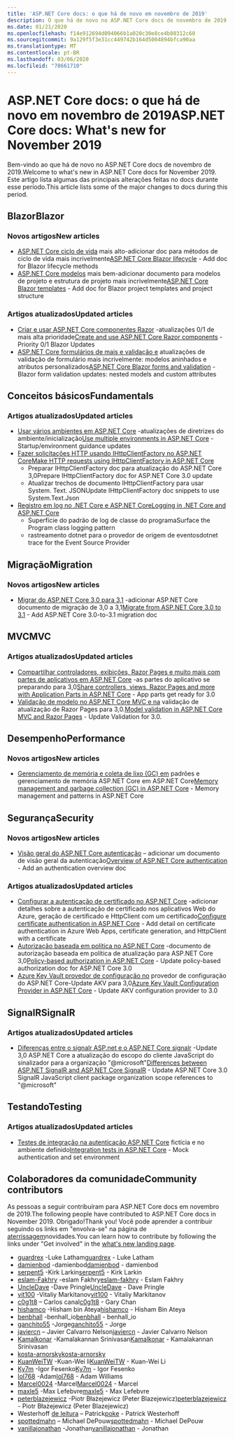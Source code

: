 ```yaml
---
title: 'ASP.NET Core docs: o que há de novo em novembro de 2019'
description: O que há de novo no ASP.NET Core docs de novembro de 2019.
ms.date: 01/21/2020
ms.openlocfilehash: f14e912694d094066b1a020c30e8ce4b80312c60
ms.sourcegitcommit: 9a129f5f3e31cc449742b164d5004894bfca90aa
ms.translationtype: MT
ms.contentlocale: pt-BR
ms.lasthandoff: 03/06/2020
ms.locfileid: "78661710"
---
```

# <a name="aspnet-core-docs-whats-new-for-november-2019"></a><span data-ttu-id="ea78f-103">ASP.NET Core docs: o que há de novo em novembro de 2019</span><span class="sxs-lookup"><span data-stu-id="ea78f-103">ASP.NET Core docs: What's new for November 2019</span></span>

<span data-ttu-id="ea78f-104">Bem-vindo ao que há de novo no ASP.NET Core docs de novembro de 2019.</span><span class="sxs-lookup"><span data-stu-id="ea78f-104">Welcome to what's new in ASP.NET Core docs for November 2019.</span></span> <span data-ttu-id="ea78f-105">Este artigo lista algumas das principais alterações feitas no docs durante esse período.</span><span class="sxs-lookup"><span data-stu-id="ea78f-105">This article lists some of the major changes to docs during this period.</span></span>

## <a name="blazor"></a><span data-ttu-id="ea78f-106">Blazor</span><span class="sxs-lookup"><span data-stu-id="ea78f-106">Blazor</span></span>

### <a name="new-articles"></a><span data-ttu-id="ea78f-107">Novos artigos</span><span class="sxs-lookup"><span data-stu-id="ea78f-107">New articles</span></span>

- <span data-ttu-id="ea78f-108">[ASP.NET Core ciclo de vida](../blazor/lifecycle.md) mais alto-adicionar doc para métodos de ciclo de vida mais incrivelmente</span><span class="sxs-lookup"><span data-stu-id="ea78f-108">[ASP.NET Core Blazor lifecycle](../blazor/lifecycle.md) - Add doc for Blazor lifecycle methods</span></span>
- <span data-ttu-id="ea78f-109">[ASP.NET Core modelos](../blazor/templates.md) mais bem-adicionar documento para modelos de projeto e estrutura de projeto mais incrivelmente</span><span class="sxs-lookup"><span data-stu-id="ea78f-109">[ASP.NET Core Blazor templates](../blazor/templates.md) - Add doc for Blazor project templates and project structure</span></span>

### <a name="updated-articles"></a><span data-ttu-id="ea78f-110">Artigos atualizados</span><span class="sxs-lookup"><span data-stu-id="ea78f-110">Updated articles</span></span>

- <span data-ttu-id="ea78f-111">[Criar e usar ASP.NET Core componentes Razor](../blazor/components.md) -atualizações 0/1 de mais alta prioridade</span><span class="sxs-lookup"><span data-stu-id="ea78f-111">[Create and use ASP.NET Core Razor components](../blazor/components.md) - Priority 0/1 Blazor Updates</span></span>
- <span data-ttu-id="ea78f-112">[ASP.NET Core formulários de mais e validação e](../blazor/forms-validation.md) atualizações de validação de formulário mais incrivelmente: modelos aninhados e atributos personalizados</span><span class="sxs-lookup"><span data-stu-id="ea78f-112">[ASP.NET Core Blazor forms and validation](../blazor/forms-validation.md) - Blazor form validation updates: nested models and custom attributes</span></span>

## <a name="fundamentals"></a><span data-ttu-id="ea78f-113">Conceitos básicos</span><span class="sxs-lookup"><span data-stu-id="ea78f-113">Fundamentals</span></span>

### <a name="updated-articles"></a><span data-ttu-id="ea78f-114">Artigos atualizados</span><span class="sxs-lookup"><span data-stu-id="ea78f-114">Updated articles</span></span>

- <span data-ttu-id="ea78f-115">[Usar vários ambientes em ASP.NET Core](../fundamentals/environments.md) -atualizações de diretrizes do ambiente/inicialização</span><span class="sxs-lookup"><span data-stu-id="ea78f-115">[Use multiple environments in ASP.NET Core](../fundamentals/environments.md) - Startup/environment guidance updates</span></span>
- [<span data-ttu-id="ea78f-116">Fazer solicitações HTTP usando IHttpClientFactory no ASP.NET Core</span><span class="sxs-lookup"><span data-stu-id="ea78f-116">Make HTTP requests using IHttpClientFactory in ASP.NET Core</span></span>](../fundamentals/http-requests.md)
  - <span data-ttu-id="ea78f-117">Preparar IHttpClientFactory doc para atualização do ASP.NET Core 3,0</span><span class="sxs-lookup"><span data-stu-id="ea78f-117">Prepare IHttpClientFactory doc for ASP.NET Core 3.0 update</span></span>
  - <span data-ttu-id="ea78f-118">Atualizar trechos de documento IHttpClientFactory para usar System. Text. JSON</span><span class="sxs-lookup"><span data-stu-id="ea78f-118">Update IHttpClientFactory doc snippets to use System.Text.Json</span></span>
- [<span data-ttu-id="ea78f-119">Registro em log no .NET Core e ASP.NET Core</span><span class="sxs-lookup"><span data-stu-id="ea78f-119">Logging in .NET Core and ASP.NET Core</span></span>](../fundamentals/logging/index.md)
  - <span data-ttu-id="ea78f-120">Superfície do padrão de log de classe do programa</span><span class="sxs-lookup"><span data-stu-id="ea78f-120">Surface the Program class logging pattern</span></span>
  - <span data-ttu-id="ea78f-121">rastreamento dotnet para o provedor de origem de eventos</span><span class="sxs-lookup"><span data-stu-id="ea78f-121">dotnet trace for the Event Source Provider</span></span>

## <a name="migration"></a><span data-ttu-id="ea78f-122">Migração</span><span class="sxs-lookup"><span data-stu-id="ea78f-122">Migration</span></span>

### <a name="new-articles"></a><span data-ttu-id="ea78f-123">Novos artigos</span><span class="sxs-lookup"><span data-stu-id="ea78f-123">New articles</span></span>

- <span data-ttu-id="ea78f-124">[Migrar do ASP.NET Core 3,0 para 3,1](../migration/30-to-31.md) -adicionar ASP.NET Core documento de migração de 3,0 a 3,1</span><span class="sxs-lookup"><span data-stu-id="ea78f-124">[Migrate from ASP.NET Core 3.0 to 3.1](../migration/30-to-31.md) - Add ASP.NET Core 3.0-to-3.1 migration doc</span></span>

## <a name="mvc"></a><span data-ttu-id="ea78f-125">MVC</span><span class="sxs-lookup"><span data-stu-id="ea78f-125">MVC</span></span>

### <a name="updated-articles"></a><span data-ttu-id="ea78f-126">Artigos atualizados</span><span class="sxs-lookup"><span data-stu-id="ea78f-126">Updated articles</span></span>

- <span data-ttu-id="ea78f-127">[Compartilhar controladores, exibições, Razor Pages e muito mais com partes de aplicativos em ASP.NET Core](../mvc/advanced/app-parts.md) -as partes do aplicativo se preparando para 3,0</span><span class="sxs-lookup"><span data-stu-id="ea78f-127">[Share controllers, views, Razor Pages and more with Application Parts in ASP.NET Core](../mvc/advanced/app-parts.md) - App parts get ready for 3.0</span></span>
- <span data-ttu-id="ea78f-128">[Validação de modelo no ASP.NET Core MVC e na](../mvc/models/validation.md) validação de atualização de Razor Pages para 3,0.</span><span class="sxs-lookup"><span data-stu-id="ea78f-128">[Model validation in ASP.NET Core MVC and Razor Pages](../mvc/models/validation.md) - Update Validation for 3.0.</span></span>

## <a name="performance"></a><span data-ttu-id="ea78f-129">Desempenho</span><span class="sxs-lookup"><span data-stu-id="ea78f-129">Performance</span></span>

### <a name="new-articles"></a><span data-ttu-id="ea78f-130">Novos artigos</span><span class="sxs-lookup"><span data-stu-id="ea78f-130">New articles</span></span>

- <span data-ttu-id="ea78f-131">[Gerenciamento de memória e coleta de lixo (GC) em](../performance/memory.md) padrões e gerenciamento de memória ASP.NET Core em ASP.NET Core</span><span class="sxs-lookup"><span data-stu-id="ea78f-131">[Memory management and garbage collection (GC) in ASP.NET Core](../performance/memory.md) - Memory management and patterns in ASP.NET Core</span></span>

## <a name="security"></a><span data-ttu-id="ea78f-132">Segurança</span><span class="sxs-lookup"><span data-stu-id="ea78f-132">Security</span></span>

### <a name="new-articles"></a><span data-ttu-id="ea78f-133">Novos artigos</span><span class="sxs-lookup"><span data-stu-id="ea78f-133">New articles</span></span>

- <span data-ttu-id="ea78f-134">[Visão geral do ASP.NET Core autenticação](../security/authentication/index.md) – adicionar um documento de visão geral da autenticação</span><span class="sxs-lookup"><span data-stu-id="ea78f-134">[Overview of ASP.NET Core authentication](../security/authentication/index.md) - Add an authentication overview doc</span></span>

### <a name="updated-articles"></a><span data-ttu-id="ea78f-135">Artigos atualizados</span><span class="sxs-lookup"><span data-stu-id="ea78f-135">Updated articles</span></span>

- <span data-ttu-id="ea78f-136">[Configurar a autenticação de certificado no ASP.NET Core](../security/authentication/certauth.md) -adicionar detalhes sobre a autenticação de certificado nos aplicativos Web do Azure, geração de certificado e HttpClient com um certificado</span><span class="sxs-lookup"><span data-stu-id="ea78f-136">[Configure certificate authentication in ASP.NET Core](../security/authentication/certauth.md) - Add detail on certificate authentication in Azure Web Apps, certificate generation, and HttpClient with a certificate</span></span>
- <span data-ttu-id="ea78f-137">[Autorização baseada em política no ASP.NET Core](../security/authorization/policies.md) -documento de autorização baseada em política de atualização para ASP.NET Core 3,0</span><span class="sxs-lookup"><span data-stu-id="ea78f-137">[Policy-based authorization in ASP.NET Core](../security/authorization/policies.md) - Update policy-based authorization doc for ASP.NET Core 3.0</span></span>
- <span data-ttu-id="ea78f-138">[Azure Key Vault provedor de configuração no](../security/key-vault-configuration.md) provedor de configuração do ASP.NET Core-Update AKV para 3,0</span><span class="sxs-lookup"><span data-stu-id="ea78f-138">[Azure Key Vault Configuration Provider in ASP.NET Core](../security/key-vault-configuration.md) - Update AKV configuration provider to 3.0</span></span>

## <a name="signalr"></a><span data-ttu-id="ea78f-139">SignalR</span><span class="sxs-lookup"><span data-stu-id="ea78f-139">SignalR</span></span>

### <a name="updated-articles"></a><span data-ttu-id="ea78f-140">Artigos atualizados</span><span class="sxs-lookup"><span data-stu-id="ea78f-140">Updated articles</span></span>

- <span data-ttu-id="ea78f-141">[Diferenças entre o signalr ASP.net e o ASP.NET Core signalr](../signalr/version-differences.md) -Update 3,0 ASP.NET Core a atualização do escopo do cliente JavaScript do sinalizador para a organização "@microsoft"</span><span class="sxs-lookup"><span data-stu-id="ea78f-141">[Differences between ASP.NET SignalR and ASP.NET Core SignalR](../signalr/version-differences.md) - Update ASP.NET Core 3.0 SignalR JavaScript client package organization scope references to "@microsoft"</span></span>

## <a name="testing"></a><span data-ttu-id="ea78f-142">Testando</span><span class="sxs-lookup"><span data-stu-id="ea78f-142">Testing</span></span>

### <a name="updated-articles"></a><span data-ttu-id="ea78f-143">Artigos atualizados</span><span class="sxs-lookup"><span data-stu-id="ea78f-143">Updated articles</span></span>

- <span data-ttu-id="ea78f-144">[Testes de integração na autenticação ASP.NET Core](../test/integration-tests.md) fictícia e no ambiente definido</span><span class="sxs-lookup"><span data-stu-id="ea78f-144">[Integration tests in ASP.NET Core](../test/integration-tests.md) - Mock authentication and set environment</span></span>

## <a name="community-contributors"></a><span data-ttu-id="ea78f-145">Colaboradores da comunidade</span><span class="sxs-lookup"><span data-stu-id="ea78f-145">Community contributors</span></span>

<span data-ttu-id="ea78f-146">As pessoas a seguir contribuíram para ASP.NET Core docs em novembro de 2019.</span><span class="sxs-lookup"><span data-stu-id="ea78f-146">The following people have contributed to ASP.NET Core docs in November 2019.</span></span> <span data-ttu-id="ea78f-147">Obrigado!</span><span class="sxs-lookup"><span data-stu-id="ea78f-147">Thank you!</span></span> <span data-ttu-id="ea78f-148">Você pode aprender a contribuir seguindo os links em "envolva-se" na página de [aterrissagem](index.yml)novidades.</span><span class="sxs-lookup"><span data-stu-id="ea78f-148">You can learn how to contribute by following the links under "Get involved" in the [what's new landing page](index.yml).</span></span>

- <span data-ttu-id="ea78f-149">[guardrex](https://github.com/guardrex) -Luke Latham</span><span class="sxs-lookup"><span data-stu-id="ea78f-149">[guardrex](https://github.com/guardrex) - Luke Latham</span></span>
- <span data-ttu-id="ea78f-150">[damienbod](https://github.com/damienbod) -damienbod</span><span class="sxs-lookup"><span data-stu-id="ea78f-150">[damienbod](https://github.com/damienbod) - damienbod</span></span>
- <span data-ttu-id="ea78f-151">[serpent5](https://github.com/serpent5) -Kirk Larkin</span><span class="sxs-lookup"><span data-stu-id="ea78f-151">[serpent5](https://github.com/serpent5) - Kirk Larkin</span></span>
- <span data-ttu-id="ea78f-152">[eslam-Fakhry](https://github.com/eslam-fakhry) -eslam Fakhry</span><span class="sxs-lookup"><span data-stu-id="ea78f-152">[eslam-fakhry](https://github.com/eslam-fakhry) - Eslam Fakhry</span></span>
- <span data-ttu-id="ea78f-153">[UncleDave](https://github.com/UncleDave) -Dave Pringle</span><span class="sxs-lookup"><span data-stu-id="ea78f-153">[UncleDave](https://github.com/UncleDave) - Dave Pringle</span></span>
- <span data-ttu-id="ea78f-154">[vit100](https://github.com/vit100) -Vitaliy Markitanov</span><span class="sxs-lookup"><span data-stu-id="ea78f-154">[vit100](https://github.com/vit100) - Vitaliy Markitanov</span></span>
- <span data-ttu-id="ea78f-155">[c0g1t8](https://github.com/c0g1t8) – Carlos canal</span><span class="sxs-lookup"><span data-stu-id="ea78f-155">[c0g1t8](https://github.com/c0g1t8) - Gary Chan</span></span>
- <span data-ttu-id="ea78f-156">[hishamco](https://github.com/hishamco) -Hisham bin Ateya</span><span class="sxs-lookup"><span data-stu-id="ea78f-156">[hishamco](https://github.com/hishamco) - Hisham Bin Ateya</span></span>
- <span data-ttu-id="ea78f-157">[benbhall](https://github.com/benbhall) -benhall_io</span><span class="sxs-lookup"><span data-stu-id="ea78f-157">[benbhall](https://github.com/benbhall) - benhall_io</span></span>
- <span data-ttu-id="ea78f-158">[ganchito55](https://github.com/ganchito55) -Jorge</span><span class="sxs-lookup"><span data-stu-id="ea78f-158">[ganchito55](https://github.com/ganchito55) - Jorge</span></span>
- <span data-ttu-id="ea78f-159">[javiercn](https://github.com/javiercn) – Javier Calvarro Nelson</span><span class="sxs-lookup"><span data-stu-id="ea78f-159">[javiercn](https://github.com/javiercn) - Javier Calvarro Nelson</span></span>
- <span data-ttu-id="ea78f-160">[Kamalkonar](https://github.com/Kamalkonar) -Kamalakannan Srinivasan</span><span class="sxs-lookup"><span data-stu-id="ea78f-160">[Kamalkonar](https://github.com/Kamalkonar) - Kamalakannan Srinivasan</span></span>
- [<span data-ttu-id="ea78f-161">kosta-arnorsky</span><span class="sxs-lookup"><span data-stu-id="ea78f-161">kosta-arnorsky</span></span>](https://github.com/kosta-arnorsky) 
- <span data-ttu-id="ea78f-162">[KuanWeiTW](https://github.com/KuanWeiTW) -Kuan-Wei li</span><span class="sxs-lookup"><span data-stu-id="ea78f-162">[KuanWeiTW](https://github.com/KuanWeiTW) - Kuan-Wei Li</span></span>
- <span data-ttu-id="ea78f-163">[Ky7m](https://github.com/Ky7m) -Igor Fesenko</span><span class="sxs-lookup"><span data-stu-id="ea78f-163">[Ky7m](https://github.com/Ky7m) - Igor Fesenko</span></span>
- <span data-ttu-id="ea78f-164">[lol768](https://github.com/lol768) -Adam</span><span class="sxs-lookup"><span data-stu-id="ea78f-164">[lol768](https://github.com/lol768) - Adam Williams</span></span>
- <span data-ttu-id="ea78f-165">[Marcel0024](https://github.com/Marcel0024) -Marcel</span><span class="sxs-lookup"><span data-stu-id="ea78f-165">[Marcel0024](https://github.com/Marcel0024) - Marcel</span></span>
- <span data-ttu-id="ea78f-166">[maxle5](https://github.com/maxle5) -Max Lefebvre</span><span class="sxs-lookup"><span data-stu-id="ea78f-166">[maxle5](https://github.com/maxle5) - Max Lefebvre</span></span>
- <span data-ttu-id="ea78f-167">[peterblazejewicz](https://github.com/peterblazejewicz) -Piotr Błażejewicz (Peter Blazejewicz)</span><span class="sxs-lookup"><span data-stu-id="ea78f-167">[peterblazejewicz](https://github.com/peterblazejewicz) - Piotr Błażejewicz (Peter Blazejewicz)</span></span>
- <span data-ttu-id="ea78f-168">Westerhoff [de leitura](https://github.com/poke) – Patrick</span><span class="sxs-lookup"><span data-stu-id="ea78f-168">[poke](https://github.com/poke) - Patrick Westerhoff</span></span>
- <span data-ttu-id="ea78f-169">[spottedmahn](https://github.com/spottedmahn) – Michael DePouw</span><span class="sxs-lookup"><span data-stu-id="ea78f-169">[spottedmahn](https://github.com/spottedmahn) - Michael DePouw</span></span>
- <span data-ttu-id="ea78f-170">[vanillajonathan](https://github.com/vanillajonathan) -Jonathan</span><span class="sxs-lookup"><span data-stu-id="ea78f-170">[vanillajonathan](https://github.com/vanillajonathan) - Jonathan</span></span>
